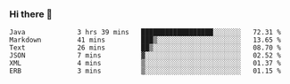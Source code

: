 ### Hi there 👋

<!--START_SECTION:waka-->

```text
Java             3 hrs 39 mins   ██████████████████░░░░░░░   72.31 %
Markdown         41 mins         ███▒░░░░░░░░░░░░░░░░░░░░░   13.65 %
Text             26 mins         ██▒░░░░░░░░░░░░░░░░░░░░░░   08.70 %
JSON             7 mins          ▓░░░░░░░░░░░░░░░░░░░░░░░░   02.52 %
XML              4 mins          ▒░░░░░░░░░░░░░░░░░░░░░░░░   01.37 %
ERB              3 mins          ▒░░░░░░░░░░░░░░░░░░░░░░░░   01.15 %
```

<!--END_SECTION:waka-->

<!--
**jerry-shao/jerry-shao** is a ✨ _special_ ✨ repository because its `README.md` (this file) appears on your GitHub profile.

Here are some ideas to get you started:

- 🔭 I’m currently working on ...
- 🌱 I’m currently learning ...
- 👯 I’m looking to collaborate on ...
- 🤔 I’m looking for help with ...
- 💬 Ask me about ...
- 📫 How to reach me: ...
- 😄 Pronouns: ...
- ⚡ Fun fact: ...
-->
